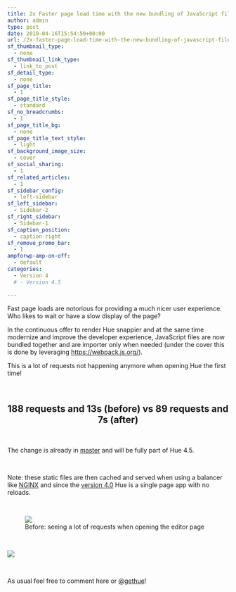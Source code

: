 ```yaml
---
title: 2x Faster page load time with the new bundling of JavaScript files
author: admin
type: post
date: 2019-04-16T15:54:50+00:00
url: /2x-faster-page-load-time-with-the-new-bundling-of-javascript-files/
sf_thumbnail_type:
  - none
sf_thumbnail_link_type:
  - link_to_post
sf_detail_type:
  - none
sf_page_title:
  - 1
sf_page_title_style:
  - standard
sf_no_breadcrumbs:
  - 1
sf_page_title_bg:
  - none
sf_page_title_text_style:
  - light
sf_background_image_size:
  - cover
sf_social_sharing:
  - 1
sf_related_articles:
  - 1
sf_sidebar_config:
  - left-sidebar
sf_left_sidebar:
  - Sidebar-2
sf_right_sidebar:
  - Sidebar-1
sf_caption_position:
  - caption-right
sf_remove_promo_bar:
  - 1
ampforwp-amp-on-off:
  - default
categories:
  - Version 4
  # - Version 4.5

---
```

Fast page loads are notorious for providing a much nicer user experience. Who likes to wait or have a slow display of the page?

In the continuous offer to render Hue snappier and at the same time modernize and improve the developer experience, JavaScript files are now bundled together and are importer only when needed (under the cover this is done by leveraging <https://webpack.js.org/>).

This is a lot of requests not happening anymore when opening Hue the first time!

&nbsp;

<h2 style="text-align: center;">
  188 requests and 13s (before) vs 89 requests and 7s (after)
</h2>

&nbsp;

The change is already in [master][1] and will be fully part of Hue 4.5.

&nbsp;

Note: these static files are then cached and served when using a balancer like [NGINX][2] and since the [version 4.0][3] Hue is a single page app with no reloads.

&nbsp;

<figure>
  <a href="https://cdn.gethue.com/uploads/2019/04/hue_load_before.png"><img src="https://cdn.gethue.com/uploads/2019/04/hue_load_before.png" /></a>
  <figcaption>Before: seeing a lot of requests when opening the editor page</figcaption>
</figure>

&nbsp;

  [<img src="https://cdn.gethue.com/uploads/2019/04/hue_load_after-1.png" />][5]

&nbsp;

As usual feel free to comment here or [@gethue][6]!

&nbsp;

 [1]: https://github.com/cloudera/hue
 [2]: https://gethue.com/using-nginx-to-speed-up-hue-3-8-0/
 [3]: https://gethue.com/hue-4-and-its-new-interface-is-out/
 [4]: https://cdn.gethue.com/uploads/2019/04/hue_load_before.png
 [5]: https://cdn.gethue.com/uploads/2019/04/hue_load_after-1.png
 [6]: https://twitter.com/gethue

